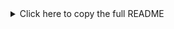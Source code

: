 <details> <summary>Click here to copy the full README</summary>
# 🌫️ Air Quality Visualizer & Forecast App

A real-time air quality monitoring and forecasting app built using **Streamlit**, **Flask**, **OpenWeatherMap API**, and a **machine learning model**. This tool provides **live AQI data**, **forecast predictions**, **component breakdowns**, and **visual insights** for any location in the world.

---

## 🚀 Features

- 📍 **Location-based AQI**
- 📊 **7-day AQI forecast using ML**
- 🌐 **Real-time pollutant data (PM2.5, PM10, CO, NO₂, etc.)**
- 📈 **Graphs & visualizations (via Plotly)**
- 💾 **AQI data logged & downloadable as CSV**
- 🧠 **Backend API built with Flask**
- 📦 **Fully containerized for deployment**

---

## 🛠️ Tech Stack

| Layer       | Tech                            |
|-------------|----------------------------------|
| Frontend    | Streamlit + Plotly               |
| Backend     | Flask REST API                   |
| Data        | OpenWeatherMap Air Pollution API |
| ML Model    | Linear Regression (scikit-learn) |
| Deployment  | Localhost / Docker-ready         |

---

## ⚙️ Run Locally

### 1️⃣ Backend (Flask API)

```bash
cd backend
pip install -r requirements.txt
python app.py

2️⃣ Frontend (Streamlit App)
bash
Copy
Edit
cd frontend
streamlit run app.py
Make sure both are running:

Flask at: http://localhost:5000

Streamlit at: http://localhost:8501

🤖 ML Forecasting Model
Trained on simulated AQI trends using Linear Regression

Generates 7-day predictions

Easily replaceable with LSTM, XGBoost, or real datasets

🌍 API Used
OpenWeatherMap Air Pollution API

📂 Folder Structure
bash
Copy
Edit
/frontend
  └── app.py              → Streamlit frontend
/backend
  └── app.py              → Flask backend
/model
  └── aqi_predictor.pkl   → Trained ML model
aqi_log.csv               → Data logging file

🙌 Contributors
Prithish Misra

📜 License
This project is licensed under the MIT License.

